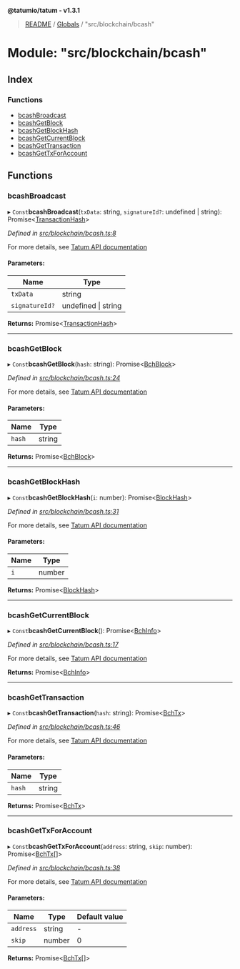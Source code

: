 **@tatumio/tatum - v1.3.1**

> [README](../README.md) / [Globals](../globals.md) / "src/blockchain/bcash"

# Module: "src/blockchain/bcash"

## Index

### Functions

* [bcashBroadcast](_src_blockchain_bcash_.md#bcashbroadcast)
* [bcashGetBlock](_src_blockchain_bcash_.md#bcashgetblock)
* [bcashGetBlockHash](_src_blockchain_bcash_.md#bcashgetblockhash)
* [bcashGetCurrentBlock](_src_blockchain_bcash_.md#bcashgetcurrentblock)
* [bcashGetTransaction](_src_blockchain_bcash_.md#bcashgettransaction)
* [bcashGetTxForAccount](_src_blockchain_bcash_.md#bcashgettxforaccount)

## Functions

### bcashBroadcast

▸ `Const`**bcashBroadcast**(`txData`: string, `signatureId?`: undefined \| string): Promise\<[TransactionHash](../interfaces/_src_model_response_common_transactionhash_.transactionhash.md)>

*Defined in [src/blockchain/bcash.ts:8](https://github.com/tatumio/tatum-js/blob/8f0f126/src/blockchain/bcash.ts#L8)*

For more details, see <a href="https://tatum.io/apidoc.html#operation/BchBroadcast" target="_blank">Tatum API documentation</a>

#### Parameters:

Name | Type |
------ | ------ |
`txData` | string |
`signatureId?` | undefined \| string |

**Returns:** Promise\<[TransactionHash](../interfaces/_src_model_response_common_transactionhash_.transactionhash.md)>

___

### bcashGetBlock

▸ `Const`**bcashGetBlock**(`hash`: string): Promise\<[BchBlock](../interfaces/_src_model_response_bch_bchblock_.bchblock.md)>

*Defined in [src/blockchain/bcash.ts:24](https://github.com/tatumio/tatum-js/blob/8f0f126/src/blockchain/bcash.ts#L24)*

For more details, see <a href="https://tatum.io/apidoc.html#operation/BchGetBlock" target="_blank">Tatum API documentation</a>

#### Parameters:

Name | Type |
------ | ------ |
`hash` | string |

**Returns:** Promise\<[BchBlock](../interfaces/_src_model_response_bch_bchblock_.bchblock.md)>

___

### bcashGetBlockHash

▸ `Const`**bcashGetBlockHash**(`i`: number): Promise\<[BlockHash](../interfaces/_src_model_response_common_blockhash_.blockhash.md)>

*Defined in [src/blockchain/bcash.ts:31](https://github.com/tatumio/tatum-js/blob/8f0f126/src/blockchain/bcash.ts#L31)*

For more details, see <a href="https://tatum.io/apidoc.html#operation/BchGetBlockHash" target="_blank">Tatum API documentation</a>

#### Parameters:

Name | Type |
------ | ------ |
`i` | number |

**Returns:** Promise\<[BlockHash](../interfaces/_src_model_response_common_blockhash_.blockhash.md)>

___

### bcashGetCurrentBlock

▸ `Const`**bcashGetCurrentBlock**(): Promise\<[BchInfo](../interfaces/_src_model_response_bch_bchinfo_.bchinfo.md)>

*Defined in [src/blockchain/bcash.ts:17](https://github.com/tatumio/tatum-js/blob/8f0f126/src/blockchain/bcash.ts#L17)*

For more details, see <a href="https://tatum.io/apidoc.html#operation/BchGetBlockChainInfo" target="_blank">Tatum API documentation</a>

**Returns:** Promise\<[BchInfo](../interfaces/_src_model_response_bch_bchinfo_.bchinfo.md)>

___

### bcashGetTransaction

▸ `Const`**bcashGetTransaction**(`hash`: string): Promise\<[BchTx](../interfaces/_src_model_response_bch_bchtx_.bchtx.md)>

*Defined in [src/blockchain/bcash.ts:46](https://github.com/tatumio/tatum-js/blob/8f0f126/src/blockchain/bcash.ts#L46)*

For more details, see <a href="https://tatum.io/apidoc.html#operation/BchGetRawTransaction" target="_blank">Tatum API documentation</a>

#### Parameters:

Name | Type |
------ | ------ |
`hash` | string |

**Returns:** Promise\<[BchTx](../interfaces/_src_model_response_bch_bchtx_.bchtx.md)>

___

### bcashGetTxForAccount

▸ `Const`**bcashGetTxForAccount**(`address`: string, `skip`: number): Promise\<[BchTx](../interfaces/_src_model_response_bch_bchtx_.bchtx.md)[]>

*Defined in [src/blockchain/bcash.ts:38](https://github.com/tatumio/tatum-js/blob/8f0f126/src/blockchain/bcash.ts#L38)*

For more details, see <a href="https://tatum.io/apidoc.html#operation/BchGetTxByAddress" target="_blank">Tatum API documentation</a>

#### Parameters:

Name | Type | Default value |
------ | ------ | ------ |
`address` | string | - |
`skip` | number | 0 |

**Returns:** Promise\<[BchTx](../interfaces/_src_model_response_bch_bchtx_.bchtx.md)[]>
